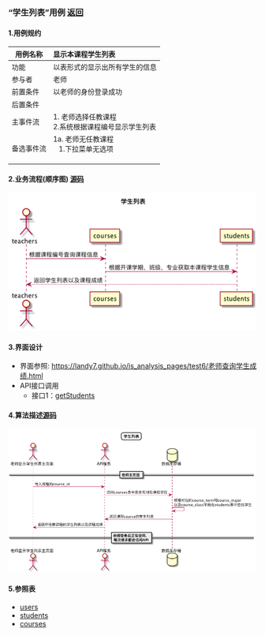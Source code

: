 ### “学生列表”用例 [返回](././README.md)

#### 1.用例规约

|用例名称|显示本课程学生列表|
|-------|:-------------|
|功能|以表形式的显示出所有学生的信息|
|参与者|老师|
|前置条件| 以老师的身份登录成功|
|后置条件||
|主事件流| 1. 老师选择任教课程<br/>2.系统根据课程编号显示学生列表<br/>|
|备选事件流|1a. 老师无任教课程 <br/>&nbsp;&nbsp; 1.下拉菜单无选项 <br/> &nbsp;&nbsp;|



#### 2.业务流程(顺序图) [源码](../sequence/学生列表.md)
![学生列表](/out/test6/sequence/学生列表/学生列表.png)

#### 3.界面设计
- 界面参照: https://landy7.github.io/is_analysis_pages/test6/老师查询学生成绩.html
- API接口调用
    - 接口1：[getStudents](../接口/getStudents.md)
#### 4.算法描述[源码](../sequence/学生列表1.md)
![学生列表](/out/test6/sequence/学生列表1/学生列表1.png)


#### 5.参照表
- [users](../数据库设计.md/#users)
- [students](../数据库设计.md/#students)
- [courses](../数据库设计.md/#courses)